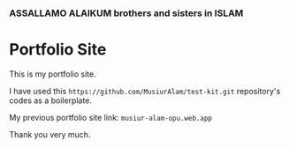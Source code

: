### ASSALLAMO ALAIKUM brothers and sisters in ISLAM

# Portfolio Site

This is my portfolio site.

I have used this `https://github.com/MusiurAlam/test-kit.git` repository's codes as a boilerplate.

My previous portfolio site link: `musiur-alam-opu.web.app`

Thank you very much.